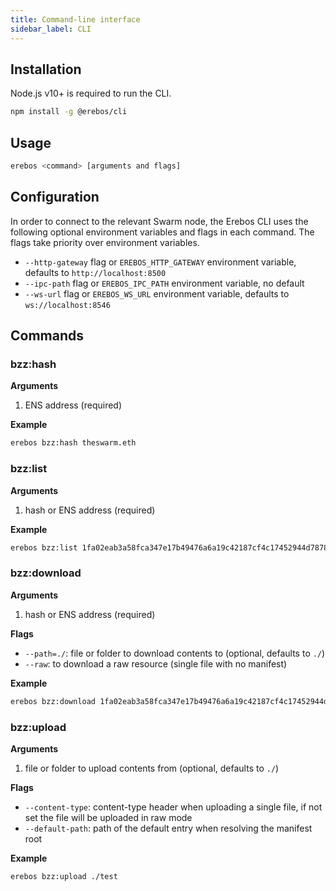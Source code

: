 ```yaml
---
title: Command-line interface
sidebar_label: CLI
---
```


## Installation

Node.js v10+ is required to run the CLI.

```sh
npm install -g @erebos/cli
```

## Usage

```sh
erebos <command> [arguments and flags]
```

## Configuration

In order to connect to the relevant Swarm node, the Erebos CLI uses the following optional environment variables and flags in each command. The flags take priority over environment variables.

- `--http-gateway` flag or `EREBOS_HTTP_GATEWAY` environment variable, defaults to `http://localhost:8500`
- `--ipc-path` flag or `EREBOS_IPC_PATH` environment variable, no default
- `--ws-url` flag or `EREBOS_WS_URL` environment variable, defaults to `ws://localhost:8546`

## Commands

### bzz:hash

**Arguments**

1. ENS address (required)

**Example**

```sh
erebos bzz:hash theswarm.eth
```

### bzz:list

**Arguments**

1. hash or ENS address (required)

**Example**

```sh
erebos bzz:list 1fa02eab3a58fca347e17b49476a6a19c42187cf4c17452944d7878809938139
```

### bzz:download

**Arguments**

1. hash or ENS address (required)

**Flags**

- `--path=./`: file or folder to download contents to (optional, defaults to `./`)
- `--raw`: to download a raw resource (single file with no manifest)

**Example**

```sh
erebos bzz:download 1fa02eab3a58fca347e17b49476a6a19c42187cf4c17452944d7878809938139 --path=./test
```

### bzz:upload

**Arguments**

1. file or folder to upload contents from (optional, defaults to `./`)

**Flags**

- `--content-type`: content-type header when uploading a single file, if not set the file will be uploaded in raw mode
- `--default-path`: path of the default entry when resolving the manifest root

**Example**

```sh
erebos bzz:upload ./test
```
